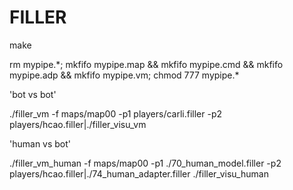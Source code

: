 # FILLER

make

rm mypipe.\*; mkfifo mypipe.map && mkfifo mypipe.cmd && mkfifo mypipe.adp && mkfifo mypipe.vm; chmod 777 mypipe.*

'bot vs bot'

./filler_vm -f maps/map00 -p1 players/carli.filler -p2 players/hcao.filler|./filler_visu_vm


'human vs bot'

./filler_vm_human -f maps/map00 -p1 ./70_human_model.filler -p2 players/hcao.filler|./74_human_adapter.filler
./filler_visu_human
